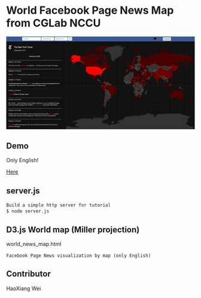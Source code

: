 # World Facebook Page News Map from CGLab NCCU

![Alt Text](html/img/cover.png)

## Demo
Only English!

<a href="http://140.119.164.168:3002/world_news_map.html">Here</a>

## server.js
	Build a simple http server for tutorial
    $ node server.js

## D3.js World map (Miller projection)
world_news_map.html

	Facebook Page News visualization by map (only English)

## Contributor
HaoXiang Wei
